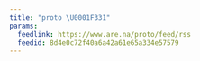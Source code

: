 ```yaml
---
title: "proto \U0001F331"
params:
  feedlink: https://www.are.na/proto/feed/rss
  feedid: 8d4e0c72f40a6a42a61e65a334e57579
---
```

